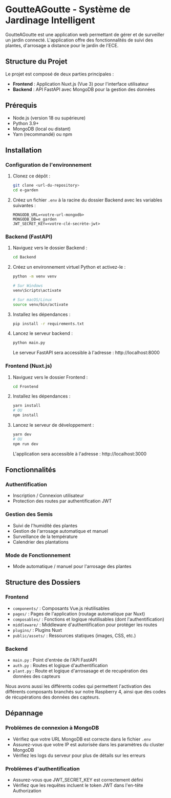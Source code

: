 # GoutteAGoutte - Système de Jardinage Intelligent

GoutteAGoutte est une application web permettant de gérer et de surveiller un jardin connecté. L'application offre des fonctionnalités de suivi des plantes, d'arrosage a distance pour le jardin de l'ECE.

## Structure du Projet

Le projet est composé de deux parties principales :

- **Frontend** : Application Nuxt.js (Vue 3) pour l'interface utilisateur
- **Backend** : API FastAPI avec MongoDB pour la gestion des données

## Prérequis

- Node.js (version 18 ou supérieure)
- Python 3.9+
- MongoDB (local ou distant)
- Yarn (recommandé) ou npm

## Installation

### Configuration de l'environnement

1. Clonez ce dépôt :
   ```bash
   git clone <url-du-repository>
   cd e-garden
   ```

2. Créez un fichier `.env` à la racine du dossier Backend avec les variables suivantes :
   ```
   MONGODB_URL=<votre-url-mongodb>
   MONGODB_DB=e_garden
   JWT_SECRET_KEY=<votre-clé-secrète-jwt>
   ```

### Backend (FastAPI)

1. Naviguez vers le dossier Backend :
   ```bash
   cd Backend
   ```

2. Créez un environnement virtuel Python et activez-le :
   ```bash
   python -m venv venv
   
   # Sur Windows
   venv\Scripts\activate
   
   # Sur macOS/Linux
   source venv/bin/activate
   ```

3. Installez les dépendances :
   ```bash
   pip install -r requirements.txt
   ```

4. Lancez le serveur backend :
   ```bash
   python main.py
   ```
   Le serveur FastAPI sera accessible à l'adresse : http://localhost:8000

### Frontend (Nuxt.js)

1. Naviguez vers le dossier Frontend :
   ```bash
   cd Frontend
   ```

2. Installez les dépendances :
   ```bash
   yarn install
   # OU
   npm install
   ```

3. Lancez le serveur de développement :
   ```bash
   yarn dev
   # OU
   npm run dev
   ```
   L'application sera accessible à l'adresse : http://localhost:3000

## Fonctionnalités

### Authentification
- Inscription / Connexion utilisateur
- Protection des routes par authentification JWT

### Gestion des Semis
- Suivi de l'humidité des plantes
- Gestion de l'arrosage automatique et manuel
- Surveillance de la température
- Calendrier des plantations

### Mode de Fonctionnement
- Mode automatique / manuel pour l'arrosage des plantes

## Structure des Dossiers

### Frontend
- `components/` : Composants Vue.js réutilisables
- `pages/` : Pages de l'application (routage automatique par Nuxt)
- `composables/` : Fonctions et logique réutilisables (dont l'authentification)
- `middleware/` : Middleware d'authentification pour protéger les routes
- `plugins/` : Plugins Nuxt
- `public/assets/` : Ressources statiques (images, CSS, etc.)

### Backend
- `main.py` : Point d'entrée de l'API FastAPI
- `auth.py` : Routes et logique d'authentification
- `plant.py` : Route et logique d'arrosasage et de recupération des données des capteurs

Nous avons aussi les différents codes qui permettent l'activation des différents composants branchés sur notre Raspberry 4, ainsi que des codes de récupérations des données des capteurs.

## Dépannage

### Problèmes de connexion à MongoDB
- Vérifiez que votre URL MongoDB est correcte dans le fichier `.env`
- Assurez-vous que votre IP est autorisée dans les paramètres du cluster MongoDB
- Vérifiez les logs du serveur pour plus de détails sur les erreurs

### Problèmes d'authentification
- Assurez-vous que JWT_SECRET_KEY est correctement défini
- Vérifiez que les requêtes incluent le token JWT dans l'en-tête Authorization


